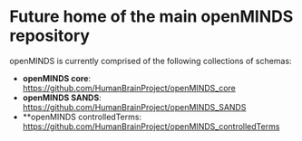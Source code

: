 # Future home of the main openMINDS repository

openMINDS is currently comprised of the following collections of schemas:
- **openMINDS core**: https://github.com/HumanBrainProject/openMINDS_core
- **openMINDS SANDS**: https://github.com/HumanBrainProject/openMINDS_SANDS
- **openMINDS controlledTerms: https://github.com/HumanBrainProject/openMINDS_controlledTerms
